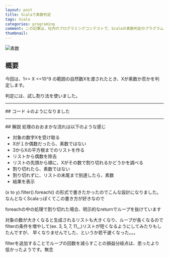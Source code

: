 ```yaml
---
layout: post
title: Scalaで素数判定
tags: Scala
categories: programing
comment: この記事は、社内のプログラミングコンテストで、Scalaの素数判定のプラグラムを書いた時のメモ書きです。
thumbnail: 
---
```

![素数](http://kajipon.sakura.ne.jp/art/j-olym45.jpg)

## 概要
今回は、1<= X <=10^9 の範囲の自然数Xを渡されたとき、Xが素数か否かを判定します。

判定には、試し割り法を使いました。

<hr/>
## コード
↓のようになりました

<script src="https://gist.github.com/modalsoul/6902340.js">
</script>

<hr/>
## 解説
処理のおおまかな流れは以下のような感じ

* 対象の数字Xを受け取る
* Xが１か偶数だったら、素数ではない
* 3からXの平方根までのリストを作る
* リストから偶数を除去
* リストの先頭から順に、Xがその数で割り切れるかどうかを調べる
* 割り切れたら、素数ではない
* 割り切れずに、リストの末尾まで到達したら、素数	
* 結果を表示


(x to y).filter().foreach() の形式で書きたかったのでこんな設計になりました。
なんとなくScalaっぽくてこの書き方が好きなので

foreachの中の処理で割り切れた場合、明示的なreturnでループを抜けています

対象の数が大きくなると生成されるリストも大きくなり、ループが長くなるので
filterの条件を増やして(ex. 3, 5, 7, 11,,,)リストが短くなるようにしてみたりもしたんですが、
早くなりませんでした、というか若干遅くなった。。。

filterを追加することでループの回数を減らすことの損益分岐点は、思ったより低かったようです。無念
